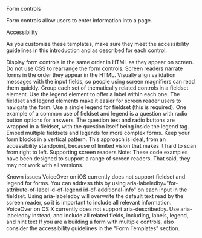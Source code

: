Form controls

Form controls allow users to enter information into a page.

Accessibility

As you customize these templates, make sure they meet the accessibility guidelines in this introduction and as described for each control.

Display form controls in the same order in HTML as they appear on screen. Do not use CSS to rearrange the form controls. Screen readers narrate forms in the order they appear in the HTML.
Visually align validation messages with the input fields, so people using screen magnifiers can read them quickly.
Group each set of thematically related controls in a fieldset element. Use the legend element to offer a label within each one. The fieldset and legend elements make it easier for screen reader users to navigate the form.
Use a single legend for fieldset (this is required). One example of a common use of fieldset and legend is a question with radio button options for answers. The question text and radio buttons are wrapped in a fieldset, with the question itself being inside the legend tag.
Embed multiple fieldsets and legends for more complex forms.
Keep your form blocks in a vertical pattern. This approach is ideal, from an accessibility standpoint, because of limited vision that makes it hard to scan from right to left.
Supporting screen readers
Note: These code examples have been designed to support a range of screen readers. That said, they may not work with all versions.

Known issues
VoiceOver on iOS currently does not support fieldset and legend for forms. You can address this by using aria-labeledby="for-attribute-of-label id-of-legend id-of-additional-info" on each input in the fieldset. Using aria-labeledby will overwrite the default text read by the screen reader, so it is important to include all relevant information.
VoiceOver on OS X currently does not support aria-describedby. Use aria-labeledby instead, and include all related fields, including, labels, legend, and hint text
If you are a building a form with multiple controls, also consider the accessibility guidelines in the “Form Templates” section.